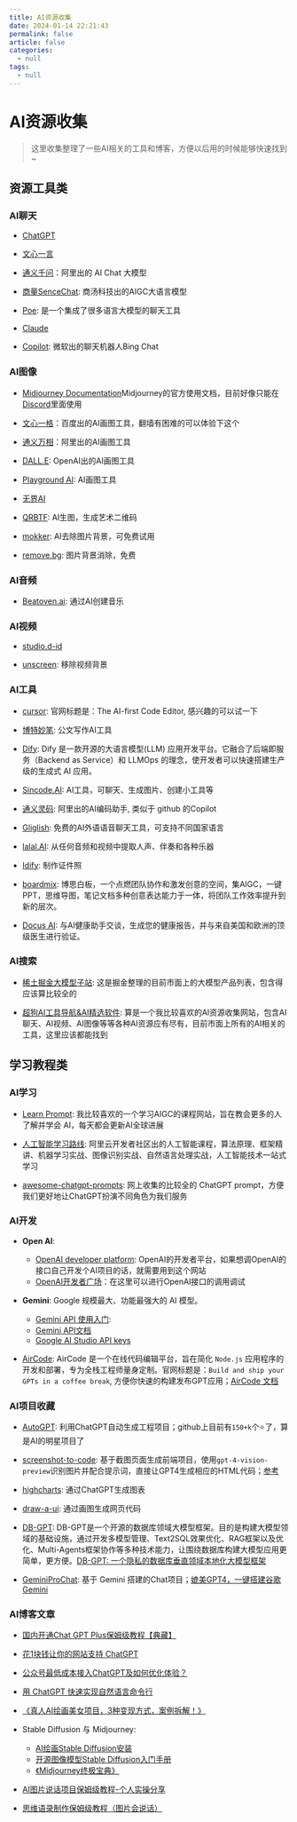 ```yaml
---
title: AI资源收集
date: 2024-01-14 22:21:43
permalink: false
article: false
categories:
  - null
tags:
  - null
---
```



# AI资源收集

> 这里收集整理了一些AI相关的工具和博客，方便以后用的时候能够快速找到~


## 资源工具类


### AI聊天

- [ChatGPT](https://chat.openai.com/)

- [文心一言](https://yiyan.baidu.com/)

- [通义千问](https://tongyi.aliyun.com/)：阿里出的 AI Chat 大模型

- [商量SenceChat](https://techday.sensetime.com/shangliang): 商汤科技出的AIGC大语言模型

- [Poe](https://poe.com/): 是一个集成了很多语言大模型的聊天工具

- [Claude](https://www.anthropic.com/claude-in-slack)

- [Copilot](https://copilot.microsoft.com/): 微软出的聊天机器人Bing Chat




### AI图像

- [Midjourney Documentation](https://docs.midjourney.com/)Midjourney的官方使用文档，目前好像只能在[Discord](https://discord.com/guild-discovery)里面使用

- [文心一格](https://yige.baidu.com/)：百度出的AI画图工具，翻墙有困难的可以体验下这个

- [通义万相](https://tongyi.aliyun.com/wanxiang/)：阿里出的AI画图工具

- [DALL.E](https://labs.openai.com/): OpenAI出的AI画图工具

- [Playground AI](https://playgroundai.com/): AI画图工具

- [无界AI](https://www.wujieai.com/)

- [QRBTF](https://qrbtf.com/): AI生图，生成艺术二维码

- [mokker](https://mokker.ai/): AI去除图片背景，可免费试用

- [remove.bg](https://www.remove.bg/zh): 图片背景消除，免费




### AI音频

- [Beatoven.ai](https://www.beatoven.ai/): 通过AI创建音乐




### AI视频

- [studio.d-id](https://studio.d-id.com/)

- [unscreen](https://www.unscreen.com/): 移除视频背景




### AI工具

- [cursor](https://github.com/getcursor/cursor): 官网标题是：The AI-first Code Editor, 感兴趣的可以试一下

- [博特妙笔](https://gw.botsmart.net/): 公文写作AI工具

- [Dify](https://dify.ai/zh): Dify 是一款开源的大语言模型(LLM) 应用开发平台。它融合了后端即服务（Backend as Service）和 LLMOps 的理念，使开发者可以快速搭建生产级的生成式 AI 应用。

- [Sincode.AI](https://www.sincode.ai/app/welcome): AI工具，可聊天、生成图片、创建小工具等

- [通义灵码](https://tongyi.aliyun.com/lingma/download): 阿里出的AI编码助手, 类似于 github 的Copilot


- [Gliglish](https://gliglish.com/free): 免费的AI外语语音聊天工具，可支持不同国家语言


- [lalal.AI](https://www.lalal.ai/zh-hans/): 从任何音频和视频中提取人声、伴奏和各种乐器

- [Idify](https://idify.netlify.app/): 制作证件照

- [boardmix](https://boardmix.cn/): 博思白板，一个点燃团队协作和激发创意的空间，集AIGC，一键PPT，思维导图，笔记文档多种创意表达能力于一体，将团队工作效率提升到新的层次。

- [Docus AI](https://docus.ai/): 与AI健康助手交谈，生成您的健康报告，并与来自美国和欧洲的顶级医生进行验证。




### AI搜索

- [稀土掘金大模型子站](https://llm.juejin.cn/): 这是掘金整理的目前市面上的大模型产品列表，包含得应该算比较全的

- [超狗AI工具导航&AI精选软件](https://hrefgo.com/collection/): 算是一个我比较喜欢的AI资源收集网站，包含AI聊天、AI视频、AI图像等等各种AI资源应有尽有，目前市面上所有的AI相关的工具，这里应该都能找到




## 学习教程类



### AI学习

- [Learn Prompt](https://www.learnprompt.pro/about): 我比较喜欢的一个学习AIGC的课程网站，旨在教会更多的人了解并学会 AI，每天都会更新AI全球进展

- [人工智能学习路线](https://developer.aliyun.com/learning/roadmap/ai): 阿里云开发者社区出的人工智能课程，算法原理、框架精讲、机器学习实战、图像识别实战、自然语言处理实战，人工智能技术一站式学习

- [awesome-chatgpt-prompts](https://github.com/f/awesome-chatgpt-prompts): 网上收集的比较全的 ChatGPT prompt，方便我们更好地让ChatGPT扮演不同角色为我们服务




### AI开发


- **Open AI**:
    - [OpenAI developer platform](https://platform.openai.com/): OpenAI的开发者平台，如果想调OpenAI的接口自己开发个AI项目的话，就需要用到这个网站
    - [OpenAI开发者广场](https://platform.openai.com/playground)：在这里可以进行OpenAI接口的调用调试


- **Gemini**: Google 规模最大、功能最强大的 AI 模型。
  - [Gemini API 使用入门](https://ai.google.dev/docs?hl=zh-cn):
  - [Gemini API文档](https://ai.google.dev/docs)
  - [Google AI Studio API keys](https://makersuite.google.com/app/apikey)


- [AirCode](https://aircode.io/dashboard): AirCode 是一个在线代码编辑平台，旨在简化 `Node.js` 应用程序的开发和部署，专为全栈工程师量身定制。官网标题是：`Build and ship your GPTs in a coffee break`, 方便你快速的构建发布GPT应用；[AirCode 文档](https://docs-cn.aircode.io/)



### AI项目收藏

- [AutoGPT](https://github.com/Significant-Gravitas/AutoGPT): 利用ChatGPT自动生成工程项目；github上目前有`150+k`个⭐️了，算是AI的明星项目了

- [screenshot-to-code](https://github.com/abi/screenshot-to-code): 基于截图页面生成前端项目，使用`gpt-4-vision-preview`识别图片并配合提示词，直接让GPT4生成相应的HTML代码；[参考](https://mp.weixin.qq.com/s/ymVfkWVqF5bI7Aa5uV9Y-w)

- [highcharts](https://www.highcharts.com/chat/gpt/): 通过ChatGPT生成图表

- [draw-a-ui](https://github.com/sawyerhood/draw-a-ui): 通过画图生成网页代码

- [DB-GPT](https://github.com/eosphoros-ai/DB-GPT): DB-GPT是一个开源的数据库领域大模型框架。目的是构建大模型领域的基础设施，通过开发多模型管理、Text2SQL效果优化、RAG框架以及优化、Multi-Agents框架协作等多种技术能力，让围绕数据库构建大模型应用更简单，更方便。[DB-GPT: 一个隐私的数据库垂直领域本地化大模型框架](https://zhuanlan.zhihu.com/p/629998078)


- [GeminiProChat](https://github.com/babaohuang/GeminiProChat): 基于 Gemini 搭建的Chat项目；[媲美GPT4，一键搭建谷歌 Gemini](https://mp.weixin.qq.com/s/0FSltuCkaYJ0EFBxFtSYfA)



### AI博客文章

- [国内开通Chat GPT Plus保姆级教程【典藏】](https://www.chatgpt-plus.site/)
- [花1块钱让你的网站支持 ChatGPT](https://juejin.cn/post/7176539666210881592)
- [公众号最低成本接入ChatGPT及如何优化体验？](https://juejin.cn/post/7200769439335546935)

- [用 ChatGPT 快速实现自然语言命令行](https://github.com/MagicCube/cli-gpt/blob/main/docs/index.md)

- [《真人AI绘画美女项目，3种变现方式，案例拆解！》](https://ry5hwpuf7b.feishu.cn/docx/MaIUdxVn8oASPuxHXVbcbC0SnEc)


- Stable Diffusion 与 Midjourney: 
    - [AI绘画Stable Diffusion安装](https://mi12ugwj76s.feishu.cn/docx/Gkt6dZR4uoacogxGYf3cow6invh)
    - [开源图像模型Stable Diffusion入门手册](https://cloud.tencent.com/developer/article/2264456)
    - [《Midjourney终极宝典》](https://ry5hwpuf7b.feishu.cn/docx/ZmWCdvlVHos9ZDxMeeRcf296nlf)

- [AI图片说话项目保姆级教程-个人实操分享](https://c33xg0q9fd.feishu.cn/docx/BSW7db9F8oZoWZxTTmwcwKx9nHd)
- [思维语录制作保姆级教程（图片会说话）](https://ixy2s5ruvqf.feishu.cn/docx/Z073dMlcmomg5CxeZKQcd5Y6nVg)







